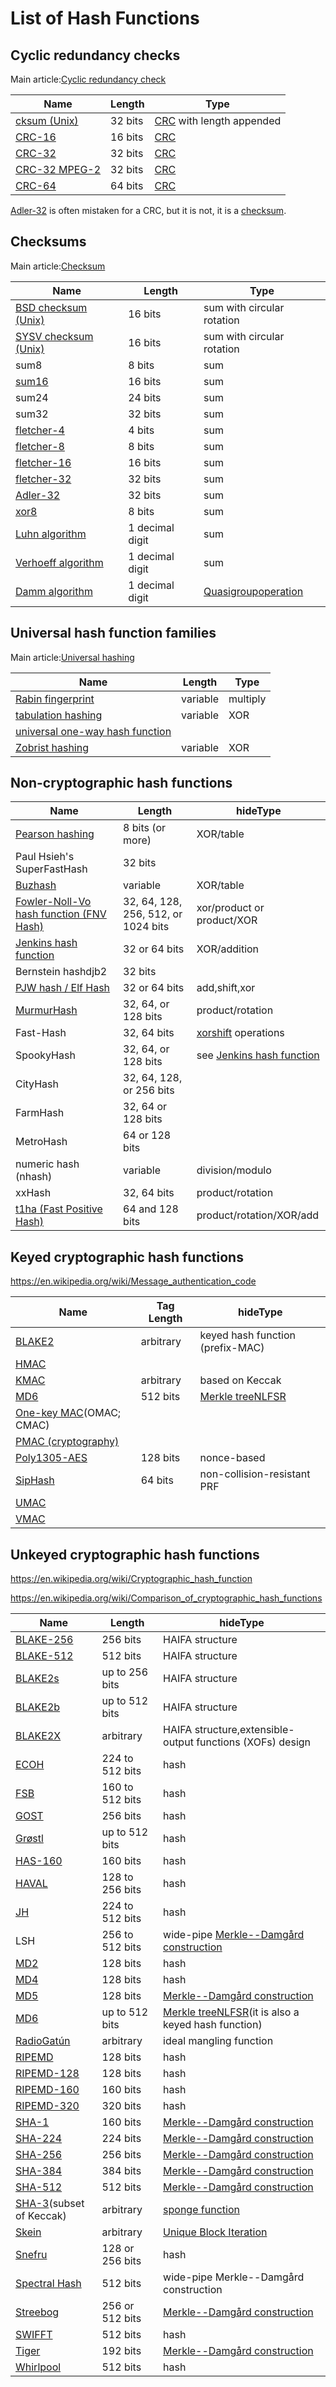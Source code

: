 # List of Hash Functions

## Cyclic redundancy checks

Main article:[Cyclic redundancy check](https://en.wikipedia.org/wiki/Cyclic_redundancy_check)

| Name                                                                                            | Length  | Type                                                                              |
|------------------------|--------------|-----------------------------------|
| [cksum (Unix)](https://en.wikipedia.org/wiki/Cksum)                                             | 32 bits | [CRC](https://en.wikipedia.org/wiki/Cyclic_redundancy_check) with length appended |
| [CRC-16](https://en.wikipedia.org/wiki/CRC-16)                                                  | 16 bits | [CRC](https://en.wikipedia.org/wiki/Cyclic_redundancy_check)                      |
| [CRC-32](https://en.wikipedia.org/wiki/CRC-32)                                                  | 32 bits | [CRC](https://en.wikipedia.org/wiki/Cyclic_redundancy_check)                      |
| [CRC-32 MPEG-2](https://en.wikipedia.org/w/index.php?title=CRC-32_MPEG-2&action=edit&redlink=1) | 32 bits | [CRC](https://en.wikipedia.org/wiki/Cyclic_redundancy_check)                      |
| [CRC-64](https://en.wikipedia.org/wiki/CRC-64)                                                  | 64 bits | [CRC](https://en.wikipedia.org/wiki/Cyclic_redundancy_check)                      |

[Adler-32](https://en.wikipedia.org/wiki/Adler-32) is often mistaken for a CRC, but it is not, it is a [checksum](https://en.wikipedia.org/wiki/List_of_hash_functions#Checksums).

## Checksums

Main article:[Checksum](https://en.wikipedia.org/wiki/Checksum)

| Name                                                                            | Length          | Type                                                                                                               |
|--------------------------|-------------------|----------------------------|
| [BSD checksum (Unix)](https://en.wikipedia.org/wiki/BSD_checksum)               | 16 bits         | sum with circular rotation                                                                                         |
| [SYSV checksum (Unix)](https://en.wikipedia.org/wiki/SYSV_checksum)             | 16 bits         | sum with circular rotation                                                                                         |
| sum8                                                                            | 8 bits          | sum                                                                                                                |
| [sum16](https://en.wikipedia.org/w/index.php?title=Sum16&action=edit&redlink=1) | 16 bits         | sum                                                                                                                |
| sum24                                                                           | 24 bits         | sum                                                                                                                |
| sum32                                                                           | 32 bits         | sum                                                                                                                |
| [fletcher-4](https://en.wikipedia.org/wiki/Fletcher%27s_checksum)               | 4 bits          | sum                                                                                                                |
| [fletcher-8](https://en.wikipedia.org/wiki/Fletcher%27s_checksum)               | 8 bits          | sum                                                                                                                |
| [fletcher-16](https://en.wikipedia.org/wiki/Fletcher%27s_checksum)              | 16 bits         | sum                                                                                                                |
| [fletcher-32](https://en.wikipedia.org/wiki/Fletcher%27s_checksum)              | 32 bits         | sum                                                                                                                |
| [Adler-32](https://en.wikipedia.org/wiki/Adler-32)                              | 32 bits         | sum                                                                                                                |
| [xor8](https://en.wikipedia.org/wiki/Longitudinal_redundancy_check)             | 8 bits          | sum                                                                                                                |
| [Luhn algorithm](https://en.wikipedia.org/wiki/Luhn_algorithm)                  | 1 decimal digit | sum                                                                                                                |
| [Verhoeff algorithm](https://en.wikipedia.org/wiki/Verhoeff_algorithm)          | 1 decimal digit | sum                                                                                                                |
| [Damm algorithm](https://en.wikipedia.org/wiki/Damm_algorithm)                  | 1 decimal digit | [Quasigroup](https://en.wikipedia.org/wiki/Quasigroup)[operation](https://en.wikipedia.org/wiki/Binary_operation) |

## Universal hash function families

Main article:[Universal hashing](https://en.wikipedia.org/wiki/Universal_hashing)

| Name                                                                                             | Length   | Type     |
|--------------------------------------------|---------------|--------------|
| [Rabin fingerprint](https://en.wikipedia.org/wiki/Rabin_fingerprint)                             | variable | multiply |
| [tabulation hashing](https://en.wikipedia.org/wiki/Tabulation_hashing)                           | variable | XOR      |
| [universal one-way hash function](https://en.wikipedia.org/wiki/Universal_one-way_hash_function) |         |         |
| [Zobrist hashing](https://en.wikipedia.org/wiki/Zobrist_hashing)                                 | variable | XOR      |

## Non-cryptographic hash functions

| Name | Length | hideType |
|------|--------|----------|
| [Pearson hashing](https://en.wikipedia.org/wiki/Pearson_hashing) | 8 bits (or more) | XOR/table |
| Paul Hsieh's SuperFastHash | 32 bits | |
| [Buzhash](https://en.wikipedia.org/wiki/Rolling_hash#Cyclic_polynomial) | variable | XOR/table |
| [Fowler-Noll-Vo hash function (FNV Hash)](https://en.wikipedia.org/wiki/Fowler%E2%80%93Noll%E2%80%93Vo_hash_function) | 32, 64, 128, 256, 512, or 1024 bits | xor/product or product/XOR |
| [Jenkins hash function](https://en.wikipedia.org/wiki/Jenkins_hash_function) | 32 or 64 bits | XOR/addition |
| Bernstein hashdjb2 | 32 bits | |
| [PJW hash / Elf Hash](https://en.wikipedia.org/wiki/PJW_hash_function) | 32 or 64 bits | add,shift,xor |
| [MurmurHash](https://en.wikipedia.org/wiki/MurmurHash) | 32, 64, or 128 bits | product/rotation |
| Fast-Hash | 32, 64 bits | [xorshift](https://en.wikipedia.org/wiki/Xorshift) operations |
| SpookyHash | 32, 64, or 128 bits | see [Jenkins hash function](https://en.wikipedia.org/wiki/Jenkins_hash_function) |
| CityHash | 32, 64, 128, or 256 bits | |
| FarmHash | 32, 64 or 128 bits | |
| MetroHash | 64 or 128 bits | |
| numeric hash (nhash) | variable | division/modulo |
| xxHash | 32, 64 bits | product/rotation |
| [t1ha (Fast Positive Hash)](https://en.wikipedia.org/w/index.php?title=T1ha_(Fast_Positive_Hash)&action=edit&redlink=1) | 64 and 128 bits | product/rotation/XOR/add |

## Keyed cryptographic hash functions

https://en.wikipedia.org/wiki/Message_authentication_code

| **Name** | **Tag Length** | **hideType** |
|---|---|---|
| [BLAKE2](https://en.wikipedia.org/wiki/BLAKE_(hash_function)#BLAKE2) | arbitrary | keyed hash function (prefix-MAC) |
| [HMAC](https://en.wikipedia.org/wiki/HMAC) |  |  |
| [KMAC](https://en.wikipedia.org/wiki/SHA-3#Additional_instances) | arbitrary | based on Keccak |
| [MD6](https://en.wikipedia.org/wiki/MD6) | 512 bits | [Merkle tree](https://en.wikipedia.org/wiki/Merkle_tree)[NLFSR](https://en.wikipedia.org/wiki/NLFSR) |
| [One-key MAC](https://en.wikipedia.org/wiki/One-key_MAC)(OMAC; CMAC) |  |  |
| [PMAC (cryptography)](https://en.wikipedia.org/wiki/PMAC_(cryptography)) |  |  |
| [Poly1305-AES](https://en.wikipedia.org/wiki/Poly1305-AES) | 128 bits | nonce-based |
| [SipHash](https://en.wikipedia.org/wiki/SipHash) | 64 bits | non-collision-resistant PRF |
| [UMAC](https://en.wikipedia.org/wiki/UMAC) |  |  |
| [VMAC](https://en.wikipedia.org/wiki/VMAC) |  |  |

## Unkeyed cryptographic hash functions

https://en.wikipedia.org/wiki/Cryptographic_hash_function

https://en.wikipedia.org/wiki/Comparison_of_cryptographic_hash_functions

| **Name** | **Length** | **hideType** |
|---|---|---|
| [BLAKE-256](https://en.wikipedia.org/wiki/BLAKE_(hash_function)) | 256 bits | HAIFA structure |
| [BLAKE-512](https://en.wikipedia.org/wiki/BLAKE_(hash_function)) | 512 bits | HAIFA structure |
| [BLAKE2s](https://en.wikipedia.org/wiki/BLAKE_(hash_function)#BLAKE2) | up to 256 bits | HAIFA structure |
| [BLAKE2b](https://en.wikipedia.org/wiki/BLAKE_(hash_function)#BLAKE2) | up to 512 bits | HAIFA structure |
| [BLAKE2X](https://en.wikipedia.org/wiki/BLAKE_(hash_function)#BLAKE2) | arbitrary | HAIFA structure,extensible-output functions (XOFs) design |
| [ECOH](https://en.wikipedia.org/wiki/Elliptic_curve_only_hash) | 224 to 512 bits | hash |
| [FSB](https://en.wikipedia.org/wiki/Fast_Syndrome_Based_Hash) | 160 to 512 bits | hash |
| [GOST](https://en.wikipedia.org/wiki/GOST_(hash_function)) | 256 bits | hash |
| [Grøstl](https://en.wikipedia.org/wiki/Gr%C3%B8stl) | up to 512 bits | hash |
| [HAS-160](https://en.wikipedia.org/wiki/HAS-160) | 160 bits | hash |
| [HAVAL](https://en.wikipedia.org/wiki/HAVAL) | 128 to 256 bits | hash |
| [JH](https://en.wikipedia.org/wiki/JH_(hash_function)) | 224 to 512 bits | hash |
| LSH | 256 to 512 bits | wide-pipe [Merkle--Damgård construction](https://en.wikipedia.org/wiki/Merkle%E2%80%93Damg%C3%A5rd_construction) |
| [MD2](https://en.wikipedia.org/wiki/MD2_(cryptography)) | 128 bits | hash |
| [MD4](https://en.wikipedia.org/wiki/MD4) | 128 bits | hash |
| [MD5](https://en.wikipedia.org/wiki/MD5) | 128 bits | [Merkle--Damgård construction](https://en.wikipedia.org/wiki/Merkle%E2%80%93Damg%C3%A5rd_construction) |
| [MD6](https://en.wikipedia.org/wiki/MD6) | up to 512 bits | [Merkle tree](https://en.wikipedia.org/wiki/Merkle_tree)[NLFSR](https://en.wikipedia.org/wiki/NLFSR)(it is also a keyed hash function) |
| [RadioGatún](https://en.wikipedia.org/wiki/RadioGat%C3%BAn) | arbitrary | ideal mangling function |
| [RIPEMD](https://en.wikipedia.org/wiki/RIPEMD) | 128 bits | hash |
| [RIPEMD-128](https://en.wikipedia.org/wiki/RIPEMD) | 128 bits | hash |
| [RIPEMD-160](https://en.wikipedia.org/wiki/RIPEMD) | 160 bits | hash |
| [RIPEMD-320](https://en.wikipedia.org/wiki/RIPEMD) | 320 bits | hash |
| [SHA-1](https://en.wikipedia.org/wiki/SHA-1) | 160 bits | [Merkle--Damgård construction](https://en.wikipedia.org/wiki/Merkle%E2%80%93Damg%C3%A5rd_construction) |
| [SHA-224](https://en.wikipedia.org/wiki/SHA-2) | 224 bits | [Merkle--Damgård construction](https://en.wikipedia.org/wiki/Merkle%E2%80%93Damg%C3%A5rd_construction) |
| [SHA-256](https://en.wikipedia.org/wiki/SHA-2) | 256 bits | [Merkle--Damgård construction](https://en.wikipedia.org/wiki/Merkle%E2%80%93Damg%C3%A5rd_construction) |
| [SHA-384](https://en.wikipedia.org/wiki/SHA-2) | 384 bits | [Merkle--Damgård construction](https://en.wikipedia.org/wiki/Merkle%E2%80%93Damg%C3%A5rd_construction) |
| [SHA-512](https://en.wikipedia.org/wiki/SHA-2) | 512 bits | [Merkle--Damgård construction](https://en.wikipedia.org/wiki/Merkle%E2%80%93Damg%C3%A5rd_construction) |
| [SHA-3](https://en.wikipedia.org/wiki/SHA-3)(subset of Keccak) | arbitrary | [sponge function](https://en.wikipedia.org/wiki/Sponge_function) |
| [Skein](https://en.wikipedia.org/wiki/Skein_(hash_function)) | arbitrary | [Unique Block Iteration](https://en.wikipedia.org/w/index.php?title=Unique_Block_Iteration&action=edit&redlink=1) |
| [Snefru](https://en.wikipedia.org/wiki/Snefru) | 128 or 256 bits | hash |
| [Spectral Hash](https://en.wikipedia.org/wiki/Spectral_Hash) | 512 bits | wide-pipe Merkle--Damgård construction |
| [Streebog](https://en.wikipedia.org/wiki/Streebog) | 256 or 512 bits | [Merkle--Damgård construction](https://en.wikipedia.org/wiki/Merkle%E2%80%93Damg%C3%A5rd_construction) |
| [SWIFFT](https://en.wikipedia.org/wiki/SWIFFT) | 512 bits | hash |
| [Tiger](https://en.wikipedia.org/wiki/Tiger_(cryptography)) | 192 bits | [Merkle--Damgård construction](https://en.wikipedia.org/wiki/Merkle%E2%80%93Damg%C3%A5rd_construction) |
| [Whirlpool](https://en.wikipedia.org/wiki/Whirlpool_(cryptography)) | 512 bits | hash |
